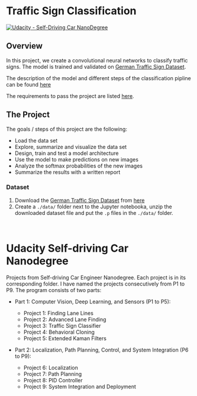 # Traffic Sign Classification
[![Udacity - Self-Driving Car NanoDegree](https://s3.amazonaws.com/udacity-sdc/github/shield-carnd.svg)](http://www.udacity.com/drive)

Overview
---
In this project, we create a convolutional neural networks to classify traffic signs. The model is trained and validated on [German Traffic Sign Dataset](http://benchmark.ini.rub.de/?section=gtsrb&subsection=dataset). 

The description of the model and different steps of the classification pipline can be found [here](./writeup_template.md)

The requirements to pass the project are listed [here](./P3_Project_Rubric.pdf).


<!--
To meet specifications, the project will require submitting three files: 

* the Ipython notebook with the code
* the code exported as an html file
* a writeup report either as a markdown or pdf file 
-->

The Project
---
The goals / steps of this project are the following:

* Load the data set
* Explore, summarize and visualize the data set
* Design, train and test a model architecture
* Use the model to make predictions on new images
* Analyze the softmax probabilities of the new images
* Summarize the results with a written report

<!--

### Dependencies
This lab requires:

* TensorFlow

-->

### Dataset 

1. Download the [German Traffic Sign Dataset](http://benchmark.ini.rub.de/?section=gtsrb&subsection=dataset) from [here](https://s3-us-west-1.amazonaws.com/udacity-selfdrivingcar/traffic-signs-data.zip)
2. Create a `./data/` folder next to the Jupyter notebooka, unzip the downloaded dataset file and put the `.p` files in the `./data/` folder. 


<br/>

# Udacity Self-driving Car Nanodegree
Projects from Self-driving Car Engineer Nanodegree. 
Each project is in its corresponding folder. I have named the projects consecutively from P1 to P9. The program consists of two parts: 

  * Part 1: Computer Vision, Deep Learning, and Sensors (P1 to P5):
  	* Project 1: Finding Lane Lines
  	* Project 2: Advanced Lane Finding
  	* Project 3: Traffic Sign Classifier
  	* Project 4: Behavioral Cloning
  	* Project 5: Extended Kaman Filters 
  
  
  * Part 2: Localization, Path Planning, Control, and System Integration (P6 to P9): 
  	* Project 6: Localization
  	* Project 7: Path Planning
  	* Project 8: PID Controller
  	* Project 9: System Integration and Deployment


